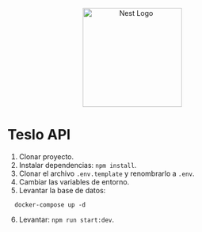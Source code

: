 <p align="center">
  <a href="http://nestjs.com/" target="blank"><img src="https://nestjs.com/img/logo-small.svg" width="200" alt="Nest Logo" /></a>
</p>

# Teslo API

1. Clonar proyecto.
2. Instalar dependencias: ```npm install```.
3. Clonar el archivo ```.env.template``` y renombrarlo a ```.env```.
4. Cambiar las variables de entorno.
5. Levantar la base de datos:
```
  docker-compose up -d
```
6. Levantar: ```npm run start:dev```.